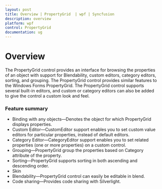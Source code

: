 ```yaml
---
layout: post
title: Overview | PropertyGrid  | wpf | Syncfusion
description: overview
platform: wpf
control: PropertyGrid 
documentation: ug
---
```


# Overview

The PropertyGrid control provides an interface for browsing the properties of an object with support for Blendability, custom editors, category editors, sorting, and grouping. The PropertyGrid control provides similar features to the Windows Forms PropertyGrid. The PropertyGrid control supports several built-in editors, and custom or category editors can also be added to give the control a custom look and feel.

### Feature summary

* Binding with any objects—Denotes the object for which PropertyGrid displays properties.
* Custom Editor—CustomEditor support enables you to set custom value editors for particular properties, instead of default editors.
* Category Editor—CategoryEditor support enables you to set related properties (one or more properties) on a custom control.
* Grouping—PropertyGrid group the properties based on Category attribute of the property.
* Sorting—PropertyGrid supports sorting in both ascending and descending order.
* Skin
* Blendability—PropertyGrid control can easily be editable in blend.
* Code sharing—Provides code sharing with Silverlight.